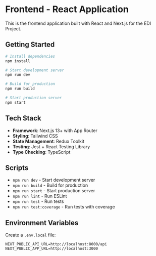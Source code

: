 # Frontend - React Application

This is the frontend application built with React and Next.js for the EDI Project.

## Getting Started

```bash
# Install dependencies
npm install

# Start development server
npm run dev

# Build for production
npm run build

# Start production server
npm start
```

## Tech Stack

- **Framework**: Next.js 13+ with App Router
- **Styling**: Tailwind CSS
- **State Management**: Redux Toolkit
- **Testing**: Jest + React Testing Library
- **Type Checking**: TypeScript

## Scripts

- `npm run dev` - Start development server
- `npm run build` - Build for production
- `npm run start` - Start production server
- `npm run lint` - Run ESLint
- `npm run test` - Run tests
- `npm run test:coverage` - Run tests with coverage

## Environment Variables

Create a `.env.local` file:

```
NEXT_PUBLIC_API_URL=http://localhost:8000/api
NEXT_PUBLIC_APP_URL=http://localhost:3000
```

